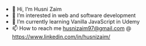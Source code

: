- 👋 Hi, I’m Husni Zaim
- 👀 I’m interested in web and software development
- 🌱 I’m currently learning Vanilla JavaScript in Udemy
- 📫 How to reach me husnizaim97@gmail.com @ https://www.linkedin.com/in/husnizaim/

<!---
zaimabdullah/zaimabdullah is a ✨ special ✨ repository because its `README.md` (this file) appears on your GitHub profile.
You can click the Preview link to take a look at your changes.
--->
